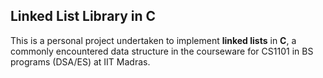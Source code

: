 ## Linked List Library in C 

This is a personal project undertaken to implement **linked lists** in **C**, a commonly encountered data structure in the courseware for CS1101 in BS programs (DSA/ES) at IIT Madras.    
